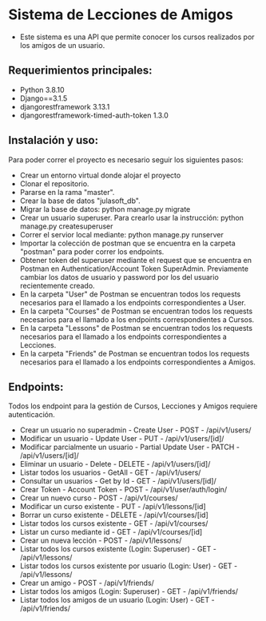 # Sistema de Lecciones de Amigos

- Este sistema es una API que permite conocer los cursos realizados por los amigos de un usuario.



## Requerimientos principales:

- Python 3.8.10
- Django==3.1.5
- djangorestframework 3.13.1
- djangorestframework-timed-auth-token 1.3.0



## Instalación y uso:

Para poder correr el proyecto es necesario seguir los siguientes pasos:

- Crear un entorno virtual donde alojar el proyecto
- Clonar el repositorio.
- Pararse en la rama "master".
- Crear la base de datos "julasoft_db".
- Migrar la base de datos: python manage.py migrate
- Crear un usuario superuser. Para crearlo usar la instrucción: python manage.py createsuperuser
- Correr el servior local mediante: python manage.py runserver
- Importar la colección de postman que se encuentra en la carpeta "postman" para poder correr los endpoints.
- Obtener token del superuser mediante el request que se encuentra en Postman en Authentication/Account Token SuperAdmin. Previamente cambiar los datos de usuario y password por los del usuario recientemente creado.
- En la carpeta "User" de Postman se encuentran todos los requests necesarios para el llamado a los endpoints correspondientes a User.
- En la carpeta "Courses" de Postman se encuentran todos los requests necesarios para el llamado a los endpoints correspondientes a Cursos.
- En la carpeta "Lessons" de Postman se encuentran todos los requests necesarios para el llamado a los endpoints correspondientes a Lecciones.
- En la carpeta "Friends" de Postman se encuentran todos los requests necesarios para el llamado a los endpoints correspondientes a Amigos.



## Endpoints:

Todos los endpoint para la gestión de Cursos, Lecciones y Amigos requiere autenticación.

- Crear un usuario no superadmin - Create User - POST - /api/v1/users/
- Modificar un usuario - Update User - PUT - /api/v1/users/[id]/
- Modificar parcialmente un usuario - Partial Update User - PATCH - /api/v1/users/[id]/
- Eliminar un usuario - Delete - DELETE - /api/v1/users/[id]/
- Listar todos los usuarios - GetAll - GET - /api/v1/users/
- Consultar un usuarios - Get by Id - GET - /api/v1/users/[id]/
- Crear Token - Account Token - POST - /api/v1/user/auth/login/
- Crear un nuevo curso - POST - /api/v1/courses/
- Modificar un curso existente - PUT - /api/v1/lessons/[id]
- Borrar un curso existente - DELETE - /api/v1/courses/[id]
- Listar todos los cursos existente - GET - /api/v1/courses/
- Listar un curso mediante id - GET - /api/v1/courses/[id]
- Crear un nueva lección - POST - /api/v1/lessons/
- Listar todos los cursos existente (Login: Superuser) - GET - /api/v1/lessons/
- Listar todos los cursos existente por usuario (Login: User) - GET - /api/v1/lessons/
- Crear un amigo - POST - /api/v1/friends/
- Listar todos los amigos (Login: Superuser) - GET - /api/v1/friends/
- Listar todos los amigos de un usuario (Login: User) - GET - /api/v1/friends/
